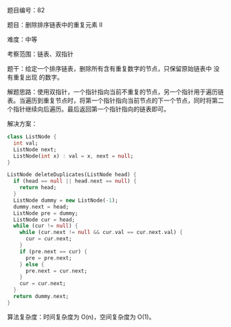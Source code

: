 题目编号：82

题目：删除排序链表中的重复元素 II

难度：中等

考察范围：链表、双指针

题干：给定一个排序链表，删除所有含有重复数字的节点，只保留原始链表中 没有重复出现 的数字。

解题思路：使用双指针，一个指针指向当前不重复的节点，另一个指针用于遍历链表。当遍历到重复节点时，将第一个指针指向当前节点的下一个节点，同时将第二个指针继续向后遍历。最后返回第一个指针指向的链表即可。

解决方案：

```dart
class ListNode {
  int val;
  ListNode next;
  ListNode(int x) : val = x, next = null;
}

ListNode deleteDuplicates(ListNode head) {
  if (head == null || head.next == null) {
    return head;
  }
  ListNode dummy = new ListNode(-1);
  dummy.next = head;
  ListNode pre = dummy;
  ListNode cur = head;
  while (cur != null) {
    while (cur.next != null && cur.val == cur.next.val) {
      cur = cur.next;
    }
    if (pre.next == cur) {
      pre = pre.next;
    } else {
      pre.next = cur.next;
    }
    cur = cur.next;
  }
  return dummy.next;
}
```

算法复杂度：时间复杂度为 O(n)，空间复杂度为 O(1)。